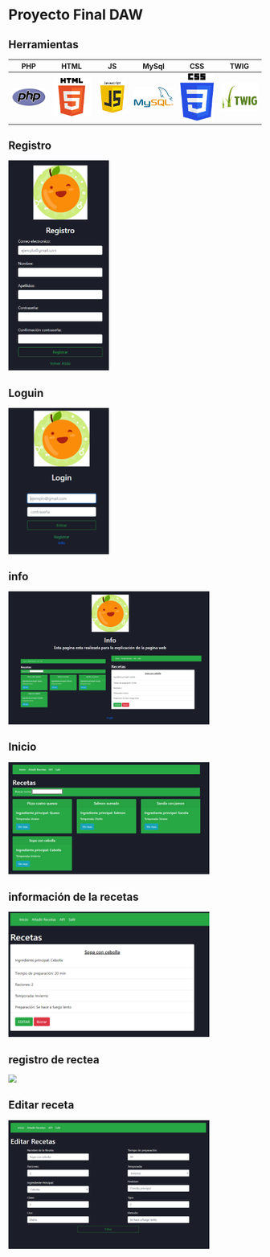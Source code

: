 # Proyecto Final DAW

## Herramientas

|      PHP       |  HTML   |                 JS                  |          MySql          |          CSS          |          TWIG
|:-------------:|:------:|:--------------------------------------:|:--------------------------------------:|:--------------------------------------:|:--------------------------------------:|
<img src="Capturas/PHP.PNG" width="200px"> | <img src="Capturas/HTML.png" width="200px"> | <img src="Capturas/JS.png" width="200px"> | <img src="Capturas/MySql.PNG" width="200px"> | <img src="Capturas/CSS.png" width="200px"> | <img src="Capturas/TWIG.jpg" width="200px">


## Registro
<img src="Capturas/registro.PNG" width="200px">

## Loguin
<img src="Capturas/Loguin.PNG" width="200px">

## info
<img src="Capturas/info.PNG" width="400px">

## Inicio
<img src="Capturas/Listado de recetas.PNG" width="400px">

## información de la recetas
<img src="Capturas/Inforecetas.PNG" width="400px">

## registro de rectea
<img src="Capturas/AñadirRecetas.PNG" width="400px">

## Editar receta
<img src="Capturas/editar.PNG" width="400px">
